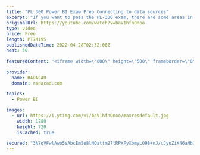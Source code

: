 ```yaml
---
title: "PL 300 Power BI Exam Prep Connecting to data sources"
excerpt: "If you want to pass the PL-300 exam, there are some areas in that your skills will be assessed, and one of those is identifying and connecting to the data source and changing data source settings. Power BI Supports over 140 data sources, each data source has some connection configurations. In this video,"
originalUrl: https://youtube.com/watch?v=baV1hfnOnoo
type: video
price: Free
length: PT7M19S
publishedDateTime: 2022-04-28T02:32:08Z
heat: 50

featuredContent: "<iframe width=\"800\" height=\"500\" frameborder=\"0\" src=\"https://www.youtube.com/embed/baV1hfnOnoo\" allow=\"accelerometer; autoplay; encrypted-media; gyroscope; picture-in-picture\" allowfullscreen></iframe>"

provider:
  name: RADACAD
  domain: radacad.com

topics:
  - Power BI

images:
  - url: https://i.ytimg.com/vi/baV1hfnOnoo/maxresdefault.jpg
    width: 1280
    height: 720
    isCached: true

secured: "3A7qVFwlAwo5sAbcEm5o8lNQattm27tRPXFyXomyLO98+nJ/uJyuZiK46aNb1hiWwfqZXI5ZjWKf8U203foYLVLFq6YKHlYaU0UCWbXF5GXTYDrpFjsRVGhPhYILJygJhg3UWN+b+XOnlKouwPKnlkYAuO+YvmpSQfyA23OZB76hvIvXZmYNGclOB8kDtwPKEpsFuOC/rTQ1XoawrlQiPV5ZEZ8RbO9K5j+HB562Gsw+XiZCXRnSJ/qdiyAnP9Xg0YuQY5bGrjto8xkBazw5epfacPnImy+3N7jB/9UnU55tFhmVg5X0O1zN7YczT8wVQy/k9xLzBFq5CRQKR7G6CgBc1KxanBMsBPCjaYZGWHvt9FdiGzRsZrYjw44AXtrtEhL2dWGjHBd4Ayo/zC2f6JeGDnBk1fi/MtC0Wgk1RpY=;123mNARPguHXKVi7QUaxtQ=="
---
```


